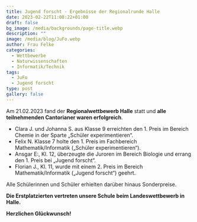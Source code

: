 ```yaml
---
title: Jugend forscht - Ergebnisse der Regionalrunde Halle
date: 2023-02-22T11:08:22+01:00
draft: false
bg_image: /media/backgrounds/page-title.webp
description: ""
image: /media/blog/JuFo.webp
author: Frau Felke
categories:
  - Wettbewerbe
  - Naturwissenschaften
  - Informatik/Technik
tags:
  - JuFo
  - Jugend forscht
type: post
gallery: false
---
```

Am 21.02.2023 fand der **Regionalwettbewerb Halle** statt und **alle teilnehmenden Cantorianer waren erfolgreich**.

- Clara J. und Johanna S. aus Klasse 9 erreichten den 1. Preis im Bereich Chemie in der Sparte „Schüler experimentieren“.
- Felix N. Klasse 7 holte den 1. Preis im Fachbereich Mathematik/Informatik („Schüler experimentieren“).
- Ansgar E:, Kl. 12, überzeugte die Juroren im Bereich Biologie und errang den 1. Preis bei „Jugend forscht“.
- Florian J., Kl. 11, wurde mit einem 2. Preis im Bereich Mathematik/Informatik („Jugend forscht“) geehrt.

Alle Schülerinnen und Schüler erhielten darüber hinaus Sonderpreise.

**Die Erstplatzierten vertreten unsere Schule beim Landeswettbewerb in Halle.**

**Herzlichen Glückwunsch!**
